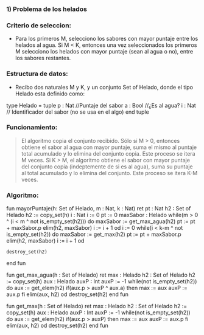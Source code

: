 ### 1) Problema de los helados

### Criterio de seleccion:
- Para los primeros M, selecciono los sabores con mayor puntaje entre los helados al agua. Si M < K, entonces una vez seleccionados los primeros M selecciono los helados con mayor puntaje (sean al agua o no), entre los sabores restantes.

### Estructura de datos:
- Recibo dos naturales M y K, y un conjunto Set of Helado, donde el tipo Helado esta definido como:

type Helado = tuple 
                p : Nat //Puntaje del sabor
                a : Bool //¿Es al agua?
                i : Nat // Identificador del sabor (no se usa en el algo)
              end tuple 

### Funcionamiento: 
> El algoritmo copia el conjunto recibido. Sólo si M > 0, entonces obtiene el sabor al agua con mayor puntaje, suma el mismo al puntaje total acumulado y lo elimina del conjunto copia. Este proceso se itera M veces.
Si K > M, el algoritmo obtiene el sabor con mayor puntaje del conjunto copia (indeptemente de si es al agua), suma su puntaje al total acumulado y lo elimina del conjunto. Este proceso se itera K-M veces. 

### Algoritmo:

fun mayorPuntaje(h: Set of Helado, m : Nat, k : Nat) ret pt : Nat
    h2 : Set of Helado
    h2 := copy_set(h)
    i : Nat
    i := 0
    pt := 0
    maxSabor : Helado
    while(m > 0 ^ (i < m ^ not is_empty_set(h2))) do
        maxSabor := get_max_agua(h2)
        pt := pt + maxSabor.p
        elim(h2, maxSabor)
        i := i + 1
    od 
    i := 0 
    while(i < k-m ^ not is_empty_set(h2)) do
        maxSabor := get_max(h2)
        pt := pt + maxSabor.p
        elim(h2, maxSabor)
        i := i + 1
    od

    destroy_set(h2)
end fun 

fun get_max_agua(h : Set of Helado) ret max : Helado
    h2 : Set of Helado 
    h2 := copy_set(h)
    aux : Helado
    auxP : Int
    auxP := -1
    while(not is_empty_set(h2)) do 
        aux := get_elem(h2)
        if(aux.p > auxP ^ aux.a) then
            max := aux
            auxP := aux.p 
        fi
        elim(aux, h2)
    od 
    destroy_set(h2)
end fun

fun get_max(h : Set of Helado) ret max : Helado
    h2 : Set of Helado 
    h2 := copy_set(h)
    aux : Helado
    auxP : Int
    auxP := -1
    while(not is_empty_set(h2)) do 
        aux := get_elem(h2)
        if(aux.p > auxP) then
            max := aux
            auxP := aux.p
        fi
        elim(aux, h2)
    od 
    destroy_set(h2)
end fun